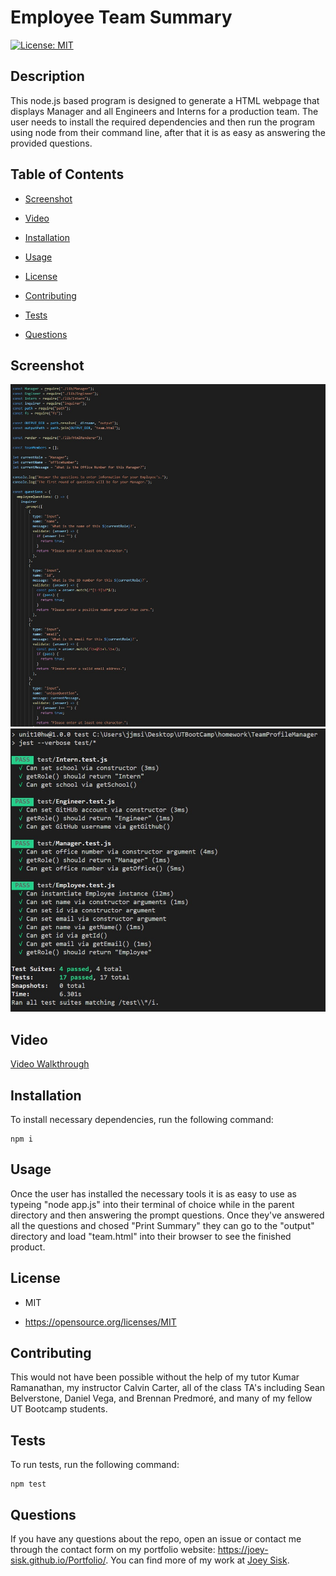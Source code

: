 # Employee Team Summary
[![License: MIT](https://img.shields.io/badge/License-MIT-yellow.svg)](https://opensource.org/licenses/MIT)

## Description

This node.js based program is designed to generate a HTML webpage that displays Manager and all Engineers and Interns for a production team. The user needs to install the required dependencies and then run the program using node from their command line, after that it is as easy as answering the provided questions.

## Table of Contents 

* [Screenshot](#Screenshot)

* [Video](#Video)

* [Installation](#installation)

* [Usage](#usage)

* [License](#license)

* [Contributing](#contributing)

* [Tests](#tests)

* [Questions](#questions)

## Screenshot

![Top of code](./images/screenshot.jpg)
![Testing Validation](./images/screenshot2.jpg)

## Video

[Video Walkthrough](https://drive.google.com/file/d/126ne6j0bfUKt9ZJVFYOIBacbD9xBtbPL/view)

## Installation

To install necessary dependencies, run the following command:

```
npm i
```

## Usage

Once the user has installed the necessary tools it is as easy to use as typeing "node app.js" into their terminal of choice while in the parent directory and then answering the prompt questions. Once they've answered all the questions and chosed "Print Summary" they can go to the "output" directory and load "team.html" into their browser to see the finished product.

## License

- MIT

- https://opensource.org/licenses/MIT
  
## Contributing

This would not have been possible without the help of my tutor Kumar Ramanathan, my instructor Calvin Carter, all of the class TA's including Sean Belverstone, Daniel Vega, and Brennan Predmoré, and many of my fellow UT Bootcamp students.

## Tests

To run tests, run the following command:

```
npm test
```

## Questions

If you have any questions about the repo, open an issue or contact me through the contact form on my portfolio website: https://joey-sisk.github.io/Portfolio/. You can find more of my work at [Joey Sisk](github.com/joey-sisk).
